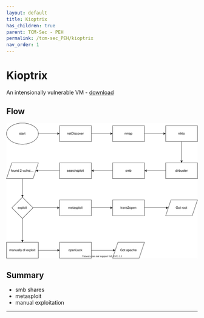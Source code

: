 ```yaml
---
layout: default
title: Kioptrix
has_children: true
parent: TCM-Sec - PEH
permalink: /tcm-sec_PEH/kioptrix
nav_order: 1
---
```

<!-- markdownlint-disable MD022 -->
<!-- markdownlint-disable MD025 -->

# Kioptrix

An intensionally vulnerable VM - [download](https://drive.google.com/file/d/1Qg3PftIkgLhg3chgZAiERijuyHiUEMa2/view)

## Flow

![flow](../assets/TCM-Sec/Kioptrix/flow.drawio.svg)

## Summary

- smb shares
- metasploit
- manual exploitation

---
